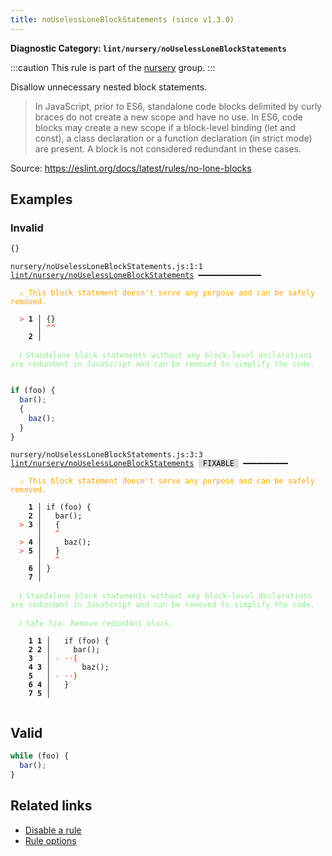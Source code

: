 ```yaml
---
title: noUselessLoneBlockStatements (since v1.3.0)
---
```


**Diagnostic Category: `lint/nursery/noUselessLoneBlockStatements`**

:::caution
This rule is part of the [nursery](/linter/rules/#nursery) group.
:::

Disallow unnecessary nested block statements.

>In JavaScript, prior to ES6, standalone code blocks delimited by curly braces do not create a new scope and have no use.
In ES6, code blocks may create a new scope if a block-level binding (let and const), a class declaration or a function declaration (in strict mode) are present. A block is not considered redundant in these cases.


Source: https://eslint.org/docs/latest/rules/no-lone-blocks

## Examples

### Invalid

```jsx
{}
```

<pre class="language-text"><code class="language-text">nursery/noUselessLoneBlockStatements.js:1:1 <a href="https://biomejs.dev/linter/rules/no-useless-lone-block-statements">lint/nursery/noUselessLoneBlockStatements</a> ━━━━━━━━━━━━━━

<strong><span style="color: Orange;">  </span></strong><strong><span style="color: Orange;">⚠</span></strong> <span style="color: Orange;">This block statement doesn't serve any purpose and can be safely removed.</span>
  
<strong><span style="color: Tomato;">  </span></strong><strong><span style="color: Tomato;">&gt;</span></strong> <strong>1 │ </strong>{}
   <strong>   │ </strong><strong><span style="color: Tomato;">^</span></strong><strong><span style="color: Tomato;">^</span></strong>
    <strong>2 │ </strong>
  
<strong><span style="color: lightgreen;">  </span></strong><strong><span style="color: lightgreen;">ℹ</span></strong> <span style="color: lightgreen;">Standalone block statements without any block-level declarations are redundant in JavaScript and can be removed to simplify the code.</span>
  
</code></pre>

```jsx
if (foo) {
  bar();
  {
    baz();
  }
}
```

<pre class="language-text"><code class="language-text">nursery/noUselessLoneBlockStatements.js:3:3 <a href="https://biomejs.dev/linter/rules/no-useless-lone-block-statements">lint/nursery/noUselessLoneBlockStatements</a> <span style="color: #000; background-color: #ddd;"> FIXABLE </span> ━━━━━━━━━━

<strong><span style="color: Orange;">  </span></strong><strong><span style="color: Orange;">⚠</span></strong> <span style="color: Orange;">This block statement doesn't serve any purpose and can be safely removed.</span>
  
    <strong>1 │ </strong>if (foo) {
    <strong>2 │ </strong>  bar();
<strong><span style="color: Tomato;">  </span></strong><strong><span style="color: Tomato;">&gt;</span></strong> <strong>3 │ </strong>  {
   <strong>   │ </strong>  <strong><span style="color: Tomato;">^</span></strong>
<strong><span style="color: Tomato;">  </span></strong><strong><span style="color: Tomato;">&gt;</span></strong> <strong>4 │ </strong>    baz();
<strong><span style="color: Tomato;">  </span></strong><strong><span style="color: Tomato;">&gt;</span></strong> <strong>5 │ </strong>  }
   <strong>   │ </strong>  <strong><span style="color: Tomato;">^</span></strong>
    <strong>6 │ </strong>}
    <strong>7 │ </strong>
  
<strong><span style="color: lightgreen;">  </span></strong><strong><span style="color: lightgreen;">ℹ</span></strong> <span style="color: lightgreen;">Standalone block statements without any block-level declarations are redundant in JavaScript and can be removed to simplify the code.</span>
  
<strong><span style="color: lightgreen;">  </span></strong><strong><span style="color: lightgreen;">ℹ</span></strong> <span style="color: lightgreen;">Safe fix</span><span style="color: lightgreen;">: </span><span style="color: lightgreen;">Remove redundant block.</span>
  
    <strong>1</strong> <strong>1</strong><strong> │ </strong>  if (foo) {
    <strong>2</strong> <strong>2</strong><strong> │ </strong>    bar();
    <strong>3</strong>  <strong> │ </strong><span style="color: Tomato;">-</span> <span style="color: Tomato;"><span style="opacity: 0.8;"><strong>·</strong></span></span><span style="color: Tomato;"><span style="opacity: 0.8;"><strong>·</strong></span></span><span style="color: Tomato;"><strong>{</strong></span>
    <strong>4</strong> <strong>3</strong><strong> │ </strong>      baz();
    <strong>5</strong>  <strong> │ </strong><span style="color: Tomato;">-</span> <span style="color: Tomato;"><span style="opacity: 0.8;"><strong>·</strong></span></span><span style="color: Tomato;"><span style="opacity: 0.8;"><strong>·</strong></span></span><span style="color: Tomato;"><strong>}</strong></span>
    <strong>6</strong> <strong>4</strong><strong> │ </strong>  }
    <strong>7</strong> <strong>5</strong><strong> │ </strong>  
  
</code></pre>

## Valid

```jsx
while (foo) {
  bar();
}
```

## Related links

- [Disable a rule](/linter/#disable-a-lint-rule)
- [Rule options](/linter/#rule-options)

